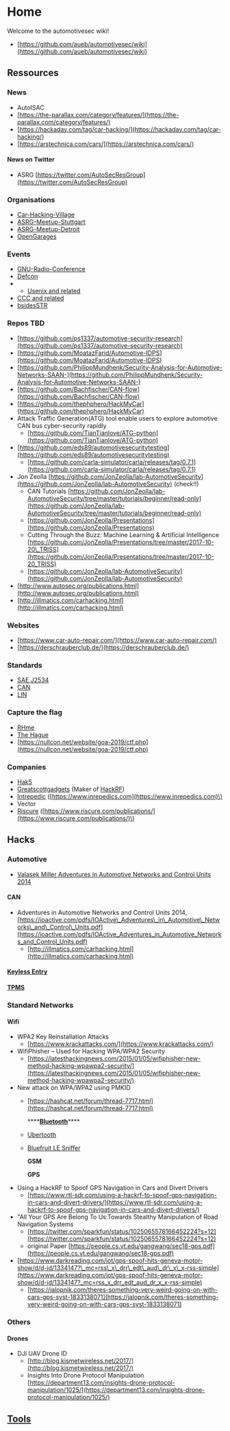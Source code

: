 # Home

Welcome to the automotivesec wiki!

* [https://github.com/aueb/automotivesec/wiki](https://github.com/aueb/automotivesec/wiki)

## Ressources

### News

* AutoISAC
* [https://the-parallax.com/category/features/](https://the-parallax.com/category/features/)
* [https://hackaday.com/tag/car-hacking/](https://hackaday.com/tag/car-hacking/)
* [https://arstechnica.com/cars/](https://arstechnica.com/cars/)

#### News on Twitter

* ASRG [https://twitter.com/AutoSecResGroup](https://twitter.com/AutoSecResGroup)

### Organisations

* [Car-Hacking-Village](https://app.gitbook.com/@andreas-uebener/s/automotivesecwiki/~/edit/drafts/-LltocEE0eoa0ISbWERV/car-hacking-village)
* [ASRG-Meetup-Stuttgart](https://app.gitbook.com/@andreas-uebener/s/automotivesecwiki/~/edit/drafts/-LltocEE0eoa0ISbWERV/asrg-meetup-stuttgart)
* [ASRG-Meetup-Detroit](https://app.gitbook.com/@andreas-uebener/s/automotivesecwiki/~/edit/drafts/-LltocEE0eoa0ISbWERV/asrg-meetup-detroit)
* [OpenGarages](https://app.gitbook.com/@andreas-uebener/s/automotivesecwiki/~/edit/drafts/-LltocEE0eoa0ISbWERV/opengarages)

### Events

* [GNU-Radio-Conference](https://app.gitbook.com/@andreas-uebener/s/automotivesecwiki/~/edit/drafts/-LltocEE0eoa0ISbWERV/gnu-radio-conference)
* [Defcon](https://app.gitbook.com/@andreas-uebener/s/automotivesecwiki/~/edit/drafts/-LltocEE0eoa0ISbWERV/defcon)
* * [Usenix and related](https://github.com/aueb/automotivesec/tree/d7d5885dbca30ae236e28c269a4a465e393ad706/Usenix/README.md)
* [CCC and related](https://app.gitbook.com/@andreas-uebener/s/automotivesecwiki/~/edit/drafts/-Llu0dyXyfpq--Pi2jDq/c3x)
* [bsidesSTR](https://github.com/aueb/automotivesec/tree/d7d5885dbca30ae236e28c269a4a465e393ad706/bsidesSTR/README.md)

### Repos TBD

* [https://github.com/ps1337/automotive-security-research](https://github.com/ps1337/automotive-security-research)
* [https://github.com/MoatazFarid/Automotive-IDPS](https://github.com/MoatazFarid/Automotive-IDPS)
* [https://github.com/PhilippMundhenk/Security-Analysis-for-Automotive-Networks-SAAN-](https://github.com/PhilippMundhenk/Security-Analysis-for-Automotive-Networks-SAAN-)
* [https://github.com/Bachfischer/CAN-flow](https://github.com/Bachfischer/CAN-flow)
* [https://github.com/thephphero/HackMyCar](https://github.com/thephphero/HackMyCar)
* Attack Traffic Generation\(ATG\) tool enable users to explore automotive CAN bus cyber-security rapidly 
  * [https://github.com/TianTianlove/ATG-python](https://github.com/TianTianlove/ATG-python)
* [https://github.com/eds89/automotivesecuritytesting](https://github.com/eds89/automotivesecuritytesting)
  * [https://github.com/carla-simulator/carla/releases/tag/0.7.1](https://github.com/carla-simulator/carla/releases/tag/0.7.1)
* Jon Zeolla [https://github.com/JonZeolla/lab-AutomotiveSecurity](https://github.com/JonZeolla/lab-AutomotiveSecurity) \(check!!\)
  * CAN Tutorials [https://github.com/JonZeolla/lab-AutomotiveSecurity/tree/master/tutorials/beginner/read-only](https://github.com/JonZeolla/lab-AutomotiveSecurity/tree/master/tutorials/beginner/read-only)
  * [https://github.com/JonZeolla/Presentations](https://github.com/JonZeolla/Presentations)
  * Cutting Through the Buzz: Machine Learning & Artificial Intelligence [https://github.com/JonZeolla/Presentations/tree/master/2017-10-20\_TRISS](https://github.com/JonZeolla/Presentations/tree/master/2017-10-20_TRISS)
  * [https://github.com/JonZeolla/lab-AutomotiveSecurity](https://github.com/JonZeolla/lab-AutomotiveSecurity)
* [http://www.autosec.org/publications.html](http://www.autosec.org/publications.html)
* [http://illmatics.com/carhacking.html](http://illmatics.com/carhacking.html)

### Websites

* [https://www.car-auto-repair.com/](https://www.car-auto-repair.com/)
* [https://derschrauberclub.de/](https://derschrauberclub.de/)

### Standards

* [SAE J2534](https://github.com/aueb/automotivesec/tree/d7d5885dbca30ae236e28c269a4a465e393ad706/SAE-J2534/README.md)
* [CAN](tools/can/)
* [LIN](https://github.com/aueb/automotivesec/tree/d7d5885dbca30ae236e28c269a4a465e393ad706/LIN/README.md)

### Capture the flag

* [RHme](https://github.com/aueb/automotivesec/tree/d7d5885dbca30ae236e28c269a4a465e393ad706/RHme/README.md)
* [The Hague](https://github.com/aueb/automotivesec/tree/d7d5885dbca30ae236e28c269a4a465e393ad706/The%20Hague/README.md)
* [https://nullcon.net/website/goa-2019/ctf.php](https://nullcon.net/website/goa-2019/ctf.php)

### Companies

* [Hak5](https://github.com/aueb/automotivesec/tree/d7d5885dbca30ae236e28c269a4a465e393ad706/Hak5/README.md)
* [Greatscottgadgets](https://github.com/aueb/automotivesec/tree/d7d5885dbca30ae236e28c269a4a465e393ad706/Greatscottgadgets/README.md) \(Maker of [HackRF](https://github.com/aueb/automotivesec/tree/d7d5885dbca30ae236e28c269a4a465e393ad706/HackRF/README.md)\)
* [Intrepedic](https://github.com/aueb/automotivesec/tree/d7d5885dbca30ae236e28c269a4a465e393ad706/Intrepedic/README.md) \([https://www.inrepedics.com](https://www.inrepedics.com)\)
* Vector
* [Riscure](https://github.com/aueb/automotivesec/tree/d7d5885dbca30ae236e28c269a4a465e393ad706/Riscure/README.md) \([https://www.riscure.com/publications/](https://www.riscure.com/publications/)\)

## Hacks

### Automotive

* [Valasek Miller Adventures in Automotive Networks and Control Units 2014](https://github.com/aueb/automotivesec/tree/d7d5885dbca30ae236e28c269a4a465e393ad706/Adventures-in%20Automotive-Networks-and-Control-Units-2014/README.md)

#### CAN

* Adventures in Automotive Networks and Control Units 2014,  [https://ioactive.com/pdfs/IOActive\_Adventures\_in\_Automotive\_Networks\_and\_Control\_Units.pdf](https://ioactive.com/pdfs/IOActive_Adventures_in_Automotive_Networks_and_Control_Units.pdf)
  * [http://illmatics.com/carhacking.html](http://illmatics.com/carhacking.html)

#### [Keyless Entry](tools/keylessentry.md)

#### [TPMS](tools/tpms.md)

### Standard Networks

#### Wifi

* WPA2 Key Reinstallation Attacks
  * [https://www.krackattacks.com/](https://www.krackattacks.com/)
* WifiPhisher – Used for Hacking WPA/WPA2 Security 
  * [https://latesthackingnews.com/2015/01/05/wifiphisher-new-method-hacking-wpawpa2-security/](https://latesthackingnews.com/2015/01/05/wifiphisher-new-method-hacking-wpawpa2-security/)
* New attack on WPA/WPA2 using PMKID
  * [https://hashcat.net/forum/thread-7717.html](https://hashcat.net/forum/thread-7717.html)

    \*\*\*\*[**Bluetooth**](https://github.com/aueb/automotivesec/tree/d7d5885dbca30ae236e28c269a4a465e393ad706/Bluetooth/README.md)\*\*\*\*

  * [Ubertooth](https://github.com/aueb/automotivesec/tree/d7d5885dbca30ae236e28c269a4a465e393ad706/Ubertooth/README.md)
  * [Bluefruit LE Sniffer](https://github.com/aueb/automotivesec/tree/d7d5885dbca30ae236e28c269a4a465e393ad706/BluefruitLESniffer/README.md)

    **GSM**

    **GPS**
* Using a HackRF to Spoof GPS Navigation in Cars and Divert Drivers
  * [https://www.rtl-sdr.com/using-a-hackrf-to-spoof-gps-navigation-in-cars-and-divert-drivers/](https://www.rtl-sdr.com/using-a-hackrf-to-spoof-gps-navigation-in-cars-and-divert-drivers/)
* "All Your GPS Are Belong To Us:Towards Stealthy Manipulation of Road Navigation Systems
  * [https://twitter.com/sparkfun/status/1025065578166452224?s=12](https://twitter.com/sparkfun/status/1025065578166452224?s=12)
  * original Paper [https://people.cs.vt.edu/gangwang/sec18-gps.pdf](https://people.cs.vt.edu/gangwang/sec18-gps.pdf)
* [https://www.darkreading.com/iot/gps-spoof-hits-geneva-motor-show/d/d-id/1334147?\_mc=rss\_x\_drr\_edt\_aud\_dr\_x\_x-rss-simple](https://www.darkreading.com/iot/gps-spoof-hits-geneva-motor-show/d/d-id/1334147?_mc=rss_x_drr_edt_aud_dr_x_x-rss-simple)
  * [https://jalopnik.com/theres-something-very-weird-going-on-with-cars-gps-syst-1833138071](https://jalopnik.com/theres-something-very-weird-going-on-with-cars-gps-syst-1833138071)

### Others

#### Drones

* DJI UAV Drone ID 
  * [http://blog.kismetwireless.net/2017/](http://blog.kismetwireless.net/2017/)
  * Insights Into Drone Protocol Manipulation [https://department13.com/insights-drone-protocol-manipulation/1025/](https://department13.com/insights-drone-protocol-manipulation/1025/)

## [Tools](https://github.com/aueb/automotivesec/tree/d7d5885dbca30ae236e28c269a4a465e393ad706/Tools/README.md)

